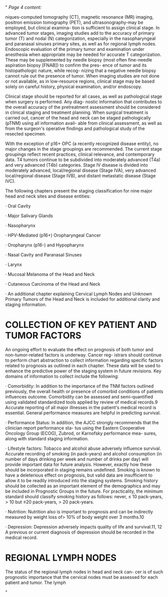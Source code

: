 "
*Page 4 content:*

niques-computed tomography (CT), magnetic resonance (MR) imaging, positron emission tomography (PET), and ultrasonography-may be employed, but clinical examina- tion is sufficient to assign clinical stage. In advanced tumor stages, imaging studies add to the accuracy of primary tumor (T) and nodal (N) categorization, especially in the nasopharyngeal and paranasal sinuses primary sites, as well as for regional lymph nodes. Endoscopic evaluation of the primary tumor and examination under anesthesia when appropriate may be needed for accurate T categorization. These may be supplemented by needle biopsy (most often fine-needle aspiration biopsy [FNAB]) to confirm the pres- ence of tumor and its histopathologic nature, while recog- nizing that a negative needle biopsy cannot rule out the presence of tumor. When imaging studies are not done or not available, as in low-resource regions, clinical stage may be based solely on careful history, physical examination, and/or endoscopy.

Clinical stage should be reported for all cases, as well as pathological stage when surgery is performed. Any diag- nostic information that contributes to the overall accuracy of the pretreatment assessment should be considered in clinical staging and treatment planning. When surgical treatment is carried out, cancer of the head and neck can be staged pathologically (pTNM) using all information avail- able from clinical assessment, as well as from the surgeon's operative findings and pathological study of the resected specimen.

With the exception of p16+ OPC (a recently recognized disease entity), no major changes in the stage groupings are recommended. The current stage groupings reflect recent practices, clinical relevance, and contemporary data. T4 tumors continue to be subdivided into moderately advanced (T4a) and very advanced (T4b) categories. Stage IV disease is divided into moderately advanced, local/regional disease (Stage IVA), very advanced local/regional disease (Stage IVB), and distant metastatic disease (Stage IVC).

The following chapters present the staging classification for nine major head and neck sites and disease entities:

· Oral Cavity

· Major Salivary Glands

· Nasopharynx

· HPV-Mediated (p16+) Oropharyngeal Cancer

· Oropharynx (p16-) and Hypopharynx

· Nasal Cavity and Paranasal Sinuses

· Larynx

· Mucosal Melanoma of the Head and Neck

· Cutaneous Carcinoma of the Head and Neck

· An additional chapter explaining Cervical Lymph Nodes and Unknown Primary Tumors of the Head and Neck is included for additional clarity and staging information.


# **COLLECTION OF KEY PATIENT AND TUMOR FACTORS**

An ongoing effort to evaluate the effect on prognosis of both tumor and non-tumor-related factors is underway. Cancer reg- istrars should continue to perform chart abstraction to collect information regarding specific factors related to prognosis as outlined in each chapter. These data will be used to enhance the predictive power of the staging system in future revisions. Key domains of information to collect include the following:

· Comorbidity: In addition to the importance of the TNM factors outlined previously, the overall health or presence of comorbid conditions of patients influences outcome. Comorbidity can be assessed and semi-quantified using validated standardized tools applied by review of medical records.9 Accurate reporting of all major illnesses in the patient's medical record is essential. General performance measures are helpful in predicting survival.

· Performance Status: In addition, the AJCC strongly recommends that the clinician report performance sta- tus using the Eastern Cooperative Oncology Group (ECOG), Zubrod, or Karnofsky performance mea- sures, along with standard staging information.

· Lifestyle factors: Tobacco and alcohol abuse adversely influence survival. Accurate recording of smoking (in pack-years) and alcohol consumption (in number of days drinking per week and number of drinks per day) will provide important data for future analysis. However, exactly how these should be incorporated in staging remains undefined. Smoking is known to have a deleterious effect on prognosis, but valid data are insufficient to allow it to be readily introduced into the staging systems. Smoking history should be collected as an important element of the demographics and may be included in Prognostic Groups in the future. For practicality, the minimum standard should classify smoking history as follows: never, ≤ 10 pack-years, > 10 but ≤20 pack-years, > 20 pack-years.

· Nutrition: Nutrition also is important to prognosis and can be indirectly measured by weight loss of> 10% of body weight over 3 months.10

· Depression: Depression adversely impacts quality of life and survival.11, 12 A previous or current diagnosis of depression should be recorded in the medical record.


# **REGIONAL LYMPH NODES**

The status of the regional lymph nodes in head and neck can- cer is of such prognostic importance that the cervical nodes must be assessed for each patient and tumor. The lymph

"